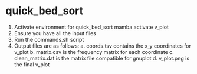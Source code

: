 # quick_bed_sort

1. Activate environment for quick_bed_sort
mamba activate v_plot
2. Ensure you have all the input files
3. Run the commands.sh script
3. Output files are as follows: 
a. coords.tsv contains the x_y coordinates for v_plot
b. matrix.csv is the frequency matrix for each coordinate
c. clean_matrix.dat is the matrix file compatible for gnuplot
d. v_plot.png is the final v_plot
